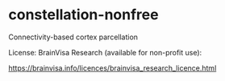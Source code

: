 # constellation-nonfree
Connectivity-based cortex parcellation

License: BrainVisa Research (available for non-profit use):

https://brainvisa.info/licences/brainvisa_research_licence.html
